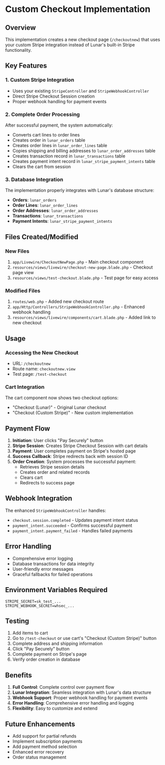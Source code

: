 # Custom Checkout Implementation

## Overview

This implementation creates a new checkout page (`/checkoutnew`) that uses your custom Stripe integration instead of Lunar's built-in Stripe functionality.

## Key Features

### 1. Custom Stripe Integration
- Uses your existing `StripeController` and `StripeWebhookController`
- Direct Stripe Checkout Session creation
- Proper webhook handling for payment events

### 2. Complete Order Processing
After successful payment, the system automatically:
- Converts cart lines to order lines
- Creates order in `lunar_orders` table
- Creates order lines in `lunar_order_lines` table
- Copies shipping and billing addresses to `lunar_order_addresses` table
- Creates transaction record in `lunar_transactions` table
- Creates payment intent record in `lunar_stripe_payment_intents` table
- Clears the cart from session

### 3. Database Integration
The implementation properly integrates with Lunar's database structure:
- **Orders**: `lunar_orders`
- **Order Lines**: `lunar_order_lines`
- **Order Addresses**: `lunar_order_addresses`
- **Transactions**: `lunar_transactions`
- **Payment Intents**: `lunar_stripe_payment_intents`

## Files Created/Modified

### New Files
1. `app/Livewire/CheckoutNewPage.php` - Main checkout component
2. `resources/views/livewire/checkout-new-page.blade.php` - Checkout page view
3. `resources/views/test-checkout.blade.php` - Test page for easy access

### Modified Files
1. `routes/web.php` - Added new checkout route
2. `app/Http/Controllers/StripeWebhookController.php` - Enhanced webhook handling
3. `resources/views/livewire/components/cart.blade.php` - Added link to new checkout

## Usage

### Accessing the New Checkout
- URL: `/checkoutnew`
- Route name: `checkoutnew.view`
- Test page: `/test-checkout`

### Cart Integration
The cart component now shows two checkout options:
- "Checkout (Lunar)" - Original Lunar checkout
- "Checkout (Custom Stripe)" - New custom implementation

## Payment Flow

1. **Initiation**: User clicks "Pay Securely" button
2. **Stripe Session**: Creates Stripe Checkout Session with cart details
3. **Payment**: User completes payment on Stripe's hosted page
4. **Success Callback**: Stripe redirects back with session ID
5. **Order Creation**: System processes the successful payment:
   - Retrieves Stripe session details
   - Creates order and related records
   - Clears cart
   - Redirects to success page

## Webhook Integration

The enhanced `StripeWebhookController` handles:
- `checkout.session.completed` - Updates payment intent status
- `payment_intent.succeeded` - Confirms successful payment
- `payment_intent.payment_failed` - Handles failed payments

## Error Handling

- Comprehensive error logging
- Database transactions for data integrity
- User-friendly error messages
- Graceful fallbacks for failed operations

## Environment Variables Required

```env
STRIPE_SECRET=sk_test_...
STRIPE_WEBHOOK_SECRET=whsec_...
```

## Testing

1. Add items to cart
2. Go to `/test-checkout` or use cart's "Checkout (Custom Stripe)" button
3. Complete address and shipping information
4. Click "Pay Securely" button
5. Complete payment on Stripe's page
6. Verify order creation in database

## Benefits

1. **Full Control**: Complete control over payment flow
2. **Lunar Integration**: Seamless integration with Lunar's data structure
3. **Webhook Support**: Proper webhook handling for payment events
4. **Error Handling**: Comprehensive error handling and logging
5. **Flexibility**: Easy to customize and extend

## Future Enhancements

- Add support for partial refunds
- Implement subscription payments
- Add payment method selection
- Enhanced error recovery
- Order status management